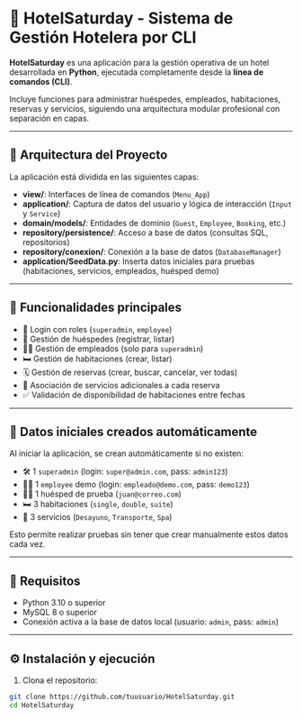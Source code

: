 # 🏨 HotelSaturday - Sistema de Gestión Hotelera por CLI

**HotelSaturday** es una aplicación para la gestión operativa de un hotel desarrollada en **Python**, ejecutada completamente desde la **línea de comandos (CLI)**.  

Incluye funciones para administrar huéspedes, empleados, habitaciones, reservas y servicios, siguiendo una arquitectura modular profesional con separación en capas.

---

## 📐 Arquitectura del Proyecto

La aplicación está dividida en las siguientes capas:

- **view/**: Interfaces de línea de comandos (`Menu_App`)
- **application/**: Captura de datos del usuario y lógica de interacción (`Input` y `Service`)
- **domain/models/**: Entidades de dominio (`Guest`, `Employee`, `Booking`, etc.)
- **repository/persistence/**: Acceso a base de datos (consultas SQL, repositorios)
- **repository/conexion/**: Conexión a la base de datos (`DatabaseManager`)
- **application/SeedData.py**: Inserta datos iniciales para pruebas (habitaciones, servicios, empleados, huésped demo)

---

## 🚀 Funcionalidades principales

- 🔐 Login con roles (`superadmin`, `employee`)
- 👤 Gestión de huéspedes (registrar, listar)
- 🧑‍💼 Gestión de empleados (solo para `superadmin`)
- 🛏️ Gestión de habitaciones (crear, listar)
- 🗓️ Gestión de reservas (crear, buscar, cancelar, ver todas)
- 🧾 Asociación de servicios adicionales a cada reserva
- ✅ Validación de disponibilidad de habitaciones entre fechas

---

## 🧪 Datos iniciales creados automáticamente

Al iniciar la aplicación, se crean automáticamente si no existen:

- 🛠️ 1 `superadmin` (login: `super@admin.com`, pass: `admin123`)
- 👨‍💼 1 `employee` demo (login: `empleado@demo.com`, pass: `demo123`)
- 🧑‍🦱 1 huésped de prueba (`juan@correo.com`)
- 🛏️ 3 habitaciones (`single`, `double`, `suite`)
- 🧴 3 servicios (`Desayuno`, `Transporte`, `Spa`)

Esto permite realizar pruebas sin tener que crear manualmente estos datos cada vez.

---

## 💽 Requisitos

- Python 3.10 o superior
- MySQL 8 o superior
- Conexión activa a la base de datos local (usuario: `admin`, pass: `admin`)

---

## ⚙️ Instalación y ejecución

1. Clona el repositorio:

```bash
git clone https://github.com/tuusuario/HotelSaturday.git
cd HotelSaturday
